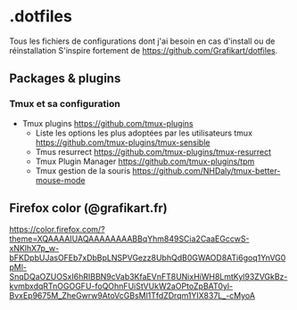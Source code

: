 # .dotfiles
Tous les fichiers de configurations dont j'ai besoin en cas d'install ou de réinstallation
S'inspire fortement de https://github.com/Grafikart/dotfiles.

## Packages & plugins

### Tmux et sa configuration
* Tmux plugins https://github.com/tmux-plugins
  * Liste les options les plus adoptées par les utilisateurs tmux https://github.com/tmux-plugins/tmux-sensible
  * Tmus resurrect https://github.com/tmux-plugins/tmux-resurrect
  * Tmux Plugin Manager https://github.com/tmux-plugins/tpm
  * Tmux gestion de la souris https://github.com/NHDaly/tmux-better-mouse-mode

## Firefox color (@grafikart.fr)
https://color.firefox.com/?theme=XQAAAAIUAQAAAAAAAABBqYhm849SCia2CaaEGccwS-xNKlhX7p_w-bFKDpbUJasOFEb7xDbBpLNSPVGezz8UbhQdB0GWAOD8ATi6goq1YnVG0pMl-SnqDQaOZUOSxI6hRIBBN9cVab3KfaEVnFT8UNixHiWH8LmtKyl93ZVGkBz-kvmbxdqRTnOGOGFU-foQOhnFUiStVUkW2aOPtoZpBAT0yl-BvxEp9675M_ZheGwrw9AtoVcGBsMl1TfdZDrqm1YIX837L_-cMyoA
